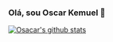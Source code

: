 ### Olá, sou Oscar Kemuel 👋

<!--
**oscarel/oscarel** is a ✨ _special_ ✨ repository because its `README.md` (this file) appears on your GitHub profile.

Here are some ideas to get you started:

- 🔭 I’m currently working on ...
- 🌱 I’m currently learning ...
- 👯 I’m looking to collaborate on ...
- 🤔 I’m looking for help with ...
- 💬 Ask me about ...
- 📫 How to reach me: ...
- 😄 Pronouns: ...
- ⚡ Fun fact: ...
-->

[![Osacar's github stats](https://github-readme-stats.vercel.app/api?username=oscarel)](https://github.com/oscarel/github-readme-stats)
